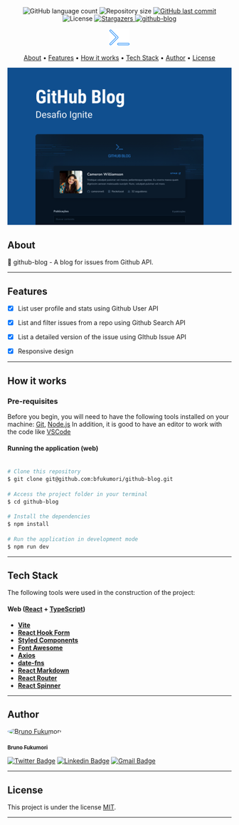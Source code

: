 
<p align="center">
  <img alt="GitHub language count" src="https://img.shields.io/github/languages/count/bfukumori/github-blog?color=%2304D361">

  <img alt="Repository size" src="https://img.shields.io/github/repo-size/bfukumori/github-blog">
 
  <a href="https://github.com/bfukumori/dtmoney/commits/master">
    <img alt="GitHub last commit" src="https://img.shields.io/github/last-commit/bfukumori/github-blog">
  </a>
    
   <img alt="License" src="https://img.shields.io/badge/license-MIT-brightgreen">
   <a href="https://github.com/bfukumori/github-blog/stargazers">
    <img alt="Stargazers" src="https://img.shields.io/github/stars/bfukumori/github-blog?style=social">
  </a>

  <a href="">
    <img alt="github-blog" src="https://img.shields.io/badge/github-blog-%237159c1?style=flat&logo=ghost">
  </a>
</p>

<div align="center">
	<img alt="github-blog" title="#github-blog" src="./.github/logo.png" />
</div>

<p align="center">
  <a href="#about">About</a> •
  <a href="#features">Features</a> •
  <a href="#how-it-works">How it works</a> • 
  <a href="#tech-stack">Tech Stack</a> • 
  <a href="#author">Author</a> • 
  <a href="#user-content-license">License</a>
</p>

<div align="center"> 
	<img alt="github-blog" title="#github-blog" src="./.github/banner.png" />
</div>

## About

📄 github-blog - A blog for issues from Github API.


---

## Features

- [x] List user profile and stats using Github User API
- [x] List and filter issues from a repo using Github Search API
- [x] List a detailed version of the issue using GIthub Issue API 
- [x] Responsive design


---

## How it works

### Pre-requisites

Before you begin, you will need to have the following tools installed on your machine:
[Git](https://git-scm.com), [Node.js](https://nodejs.org/en/)
In addition, it is good to have an editor to work with the code like [VSCode](https://code.visualstudio.com/)

#### Running the application (web)

```bash

# Clone this repository
$ git clone git@github.com:bfukumori/github-blog.git

# Access the project folder in your terminal
$ cd github-blog

# Install the dependencies
$ npm install

# Run the application in development mode
$ npm run dev

```

---

## Tech Stack

The following tools were used in the construction of the project:

#### **Web**  ([React](https://reactjs.org/)  +  [TypeScript](https://www.typescriptlang.org/))

- **[Vite](https://vitejs.dev/)**
- **[React Hook Form](https://react-hook-form.com/)**
- **[Styled Components](https://styled-components.com/)**
- **[Font Awesome](https://fontawesome.com/)**
- **[Axios](https://axios-http.com/)**
- **[date-fns](https://date-fns.org/)**
- **[React Markdown](https://github.com/remarkjs/react-markdown)**
- **[React Router](https://reactrouter.com/)**
- **[React Spinner](https://www.davidhu.io/react-spinners/)**

---
## Author

<a href="https://www.facebook.com/bruno.fukumori.9/">
 <img style="border-radius: 50%;" src="https://avatars.githubusercontent.com/u/82473580?v=4" width="100px;" alt="Bruno Fukumori"/>
 <br />
  
 <sub><b>Bruno Fukumori</b></sub></a> <a href="https://www.facebook.com/bruno.fukumori.9/" title="facebook"></a>
 <br />

[![Twitter Badge](https://img.shields.io/badge/-Twitter-1ca0f1?style=flat-square&labelColor=1ca0f1&logo=twitter&logoColor=white&link=https://twitter.com/hi_fukujp)](https://twitter.com/hi_fukujp) [![Linkedin Badge](https://img.shields.io/badge/-Linkedin-blue?style=flat-square&logo=Linkedin&logoColor=white&link=https://www.linkedin.com/in/bfukumori/)](https://www.linkedin.com/in/bfukumori/) 
[![Gmail Badge](https://img.shields.io/badge/-Gmail-c14438?style=flat-square&logo=Gmail&logoColor=white&link=mailto:brunofukumori@gmail.com)](mailto:brunofukumori@gmail.com)

---

## License

This project is under the license [MIT](./LICENSE).

---

